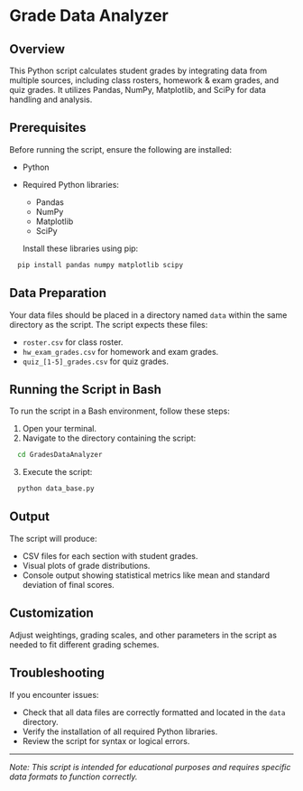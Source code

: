 # Grade Data Analyzer

## Overview

This Python script calculates student grades by integrating data from multiple sources, including class rosters, homework & exam grades, and quiz grades. It utilizes Pandas, NumPy, Matplotlib, and SciPy for data handling and analysis.

## Prerequisites

Before running the script, ensure the following are installed:

- Python
- Required Python libraries:
  - Pandas
  - NumPy
  - Matplotlib
  - SciPy

  Install these libraries using pip:
```bash
  pip install pandas numpy matplotlib scipy
```

## Data Preparation

Your data files should be placed in a directory named `data` within the same directory as the script. The script expects these files:
- `roster.csv` for class roster.
- `hw_exam_grades.csv` for homework and exam grades.
- `quiz_[1-5]_grades.csv` for quiz grades.

## Running the Script in Bash

To run the script in a Bash environment, follow these steps:

1. Open your terminal.
2. Navigate to the directory containing the script:
```bash
  cd GradesDataAnalyzer
```
3. Execute the script:
```bash
  python data_base.py
```


## Output

The script will produce:
- CSV files for each section with student grades.
- Visual plots of grade distributions.
- Console output showing statistical metrics like mean and standard deviation of final scores.

## Customization

Adjust weightings, grading scales, and other parameters in the script as needed to fit different grading schemes.

## Troubleshooting

If you encounter issues:
- Check that all data files are correctly formatted and located in the `data` directory.
- Verify the installation of all required Python libraries.
- Review the script for syntax or logical errors.

---

*Note: This script is intended for educational purposes and requires specific data formats to function correctly.*

